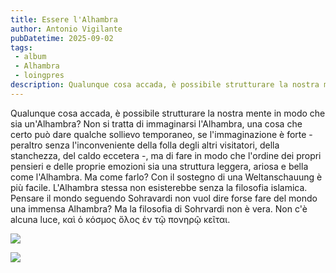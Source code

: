 ```yaml
---
title: Essere l'Alhambra
author: Antonio Vigilante
pubDatetime: 2025-09-02
tags:
 - album
 - Alhambra
 - loingpres
description: Qualunque cosa accada, è possibile strutturare la nostra mente in modo che sia un'Alhambra?
---
```


Qualunque cosa accada, è possibile strutturare la nostra mente in modo che sia un'Alhambra?
Non si tratta di immaginarsi l'Alhambra, una cosa che certo può dare qualche sollievo temporaneo, se l'immaginazione è forte - peraltro senza l'inconveniente della folla degli altri visitatori, della stanchezza, del caldo eccetera -, ma di fare in modo che l'ordine dei propri pensieri e delle proprie emozioni sia una struttura leggera, ariosa e bella come l'Alhambra. Ma come farlo? Con il sostegno di una Weltanschauung è più facile. L'Alhambra stessa non esisterebbe senza la filosofia islamica. Pensare il mondo seguendo Sohravardi non vuol dire forse fare del mondo una immensa Alhambra? Ma la filosofia di Sohrvardi non è vera. Non c'è alcuna luce, καὶ ὁ κόσμος ὅλος ἐν τῷ πονηρῷ κεῖται.

![](/images/20250822-alhambra-1.jpg)

![](/images/20250822-alhambra-2.jpg)


